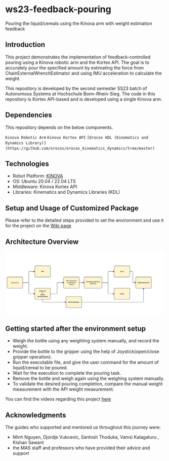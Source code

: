 # ws23-feedback-pouring
Pouring the liquid/cereals using the Kinova arm with weight estimation feedback

## Introduction

This project demonstrates the implementation of feedback-controlled pouring using a Kinova robotic arm and the Kortex API. 
The goal is to accurately pour the specified amount by estimating the force from ChainExternalWrenchEstimator and using IMU acceleration to calculate the weight. 

This repository is developed by the second semester SS23 batch of Autonomous Systems at Hochschule Bonn-Rhein-Sieg. The code in this repository is Kortex API-based and is developed using a single Kinova arm.

## Dependencies

This repository depends on the below components. 

`Kinova Robotic Arm`
`Kinova Kortex API`
`[Orocos KDL (Kinematics and Dynamics Library)](https://github.com/orocos/orocos_kinematics_dynamics/tree/master)`

## Technologies
- Robot Platform: [KINOVA](https://www.kinovarobotics.com/resources)
- OS: Ubuntu 20.04 / 22.04 LTS
- Middleware: Kinova Kortex API
- Libraries: Kinematics and Dynamics Libraries (KDL)

## Setup and Usage of Customized Package
Please refer to the detailed steps provided to set the environment and use it for the project on the [Wiki page](https://github.com/HBRS-SDP/ws23-feedback-pouring/wiki)

## Architecture Overview
![Architecture Workflow](docs/SDP%20-%20Architecture%20Workflow-2.jpg)

## Getting started after the environment setup

- Weigh the bottle using any weighting system manually, and record the weight. 
- Provide the bottle to the gripper using the help of Joystick(open/close gripper operation).
- Run the executable file, and give the user command for the amount of liquid/cereal to be poured.
- Wait for the execution to complete the pouring task.
- Remove the bottle and weigh again using the weighing system manually.
- To validate the desired pouring completion, compare the manual weight measurement with the API weight measurement.

You can find the videos regarding this project [here](https://drive.google.com/drive/folders/1Qza58NAdH5Lb0HeMEsk8YwdW3HmIjaQ4?usp=sharing)

## Acknowledgments

The guides who supported and mentored us throughout this journey were: 
* Minh Nguyen, Djordje Vukcevic, Santosh Thoduka, Vamsi Kalagaturu , Kishan Sawant 
* the MAS staff and professors who have provided their advice and support
